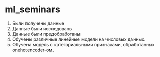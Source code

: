 # ml_seminars

1. Были получены данные
2. Данные были исследованы 
3. Данные были предобработаны
4. Обучены различные линейные модели на числовых данных. 
5. Обучена модель с категориальными признаками, обработанных onehotencoder-ом. 